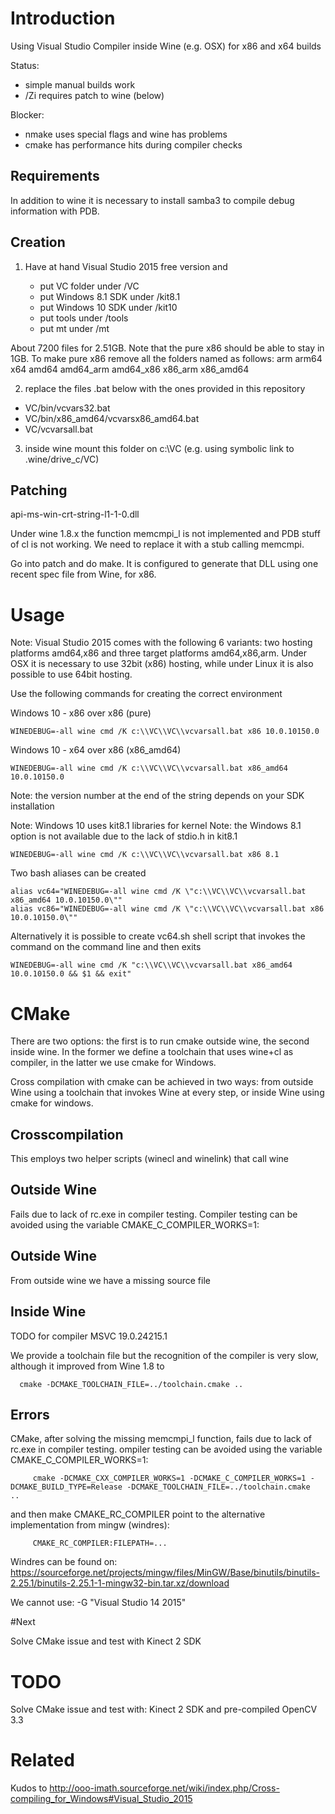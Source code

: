 # Introduction

Using Visual Studio Compiler inside Wine (e.g. OSX) for x86 and x64 builds

Status: 
* simple manual builds work
* /Zi requires patch to wine (below)

Blocker: 
* nmake uses special flags and wine has problems
* cmake has performance hits during compiler checks

## Requirements

In addition to wine it is necessary to install samba3 to compile debug information with PDB. 

## Creation

1) Have at hand Visual Studio 2015 free version and 

	- put VC folder under /VC
	- put Windows 8.1 SDK under /kit8.1
	- put Windows 10 SDK under /kit10
	- put tools under /tools
	- put mt under /mt

About 7200 files for 2.51GB. Note that the pure x86 should be able to stay in 1GB. 
To make pure x86 remove all the folders named as follows: arm arm64 x64 amd64 amd64_arm amd64_x86 x86_arm x86_amd64

2) replace the files .bat below with the ones provided in this repository

* VC/bin/vcvars32.bat
* VC/bin/x86_amd64/vcvarsx86_amd64.bat
* VC/vcvarsall.bat

3) inside wine mount this folder on c:\VC (e.g. using symbolic link to .wine/drive_c/VC)

## Patching

api-ms-win-crt-string-l1-1-0.dll

Under wine 1.8.x the function memcmpi_l is not implemented and PDB stuff of cl is not working. We need to replace it with a stub calling memcmpi. 

Go into patch and do make. It is configured to generate that DLL using one recent spec file from Wine, for x86. 

# Usage
Note: Visual Studio 2015 comes with the following 6 variants: two hosting platforms amd64,x86 and three target platforms amd64,x86,arm. Under OSX it is necessary to use 32bit (x86) hosting, while under Linux it is also possible to use 64bit hosting.

Use the following commands for creating the correct environment

Windows 10 - x86 over x86 (pure)

	WINEDEBUG=-all wine cmd /K c:\\VC\\VC\\vcvarsall.bat x86 10.0.10150.0

Windows 10 - x64 over x86 (x86_amd64)

	WINEDEBUG=-all wine cmd /K c:\\VC\\VC\\vcvarsall.bat x86_amd64 10.0.10150.0

Note: the version number at the end of the string depends on your SDK installation

Note: Windows 10 uses kit8.1 libraries for kernel
Note: the Windows 8.1 option is not available due to the lack of stdio.h in kit8.1

	WINEDEBUG=-all wine cmd /K c:\\VC\\VC\\vcvarsall.bat x86 8.1

Two bash aliases can be created

	alias vc64="WINEDEBUG=-all wine cmd /K \"c:\\VC\\VC\\vcvarsall.bat x86_amd64 10.0.10150.0\""
	alias vc86="WINEDEBUG=-all wine cmd /K \"c:\\VC\\VC\\vcvarsall.bat x86 10.0.10150.0\""

Alternatively it is possible to create vc64.sh shell script that invokes the command on the command line and then exits

	WINEDEBUG=-all wine cmd /K "c:\\VC\\VC\\vcvarsall.bat x86_amd64 10.0.10150.0 && $1 && exit"
  
# CMake
There are two options: the first is to run cmake outside wine, the second inside wine. In the former we define a toolchain that uses wine+cl as compiler, in the latter we use cmake for Windows.

Cross compilation with cmake can be achieved in two ways: from outside Wine using a toolchain that invokes Wine at every step, or inside Wine using cmake for windows.

## Crosscompilation

This employs two helper scripts (winecl and winelink) that call wine

## Outside Wine

Fails due to lack of rc.exe in compiler testing. Compiler testing can be avoided using the variable CMAKE_C_COMPILER_WORKS=1:

## Outside Wine

From outside wine we have a missing source file


## Inside Wine
TODO for compiler MSVC 19.0.24215.1

We provide a toolchain file but the recognition of the compiler is very slow, although it improved from Wine 1.8 to 

	  cmake -DCMAKE_TOOLCHAIN_FILE=../toolchain.cmake ..

## Errors

CMake, after solving the missing memcmpi_l function, fails due to lack of rc.exe in compiler testing. ompiler testing can be avoided using the variable CMAKE_C_COMPILER_WORKS=1:

         cmake -DCMAKE_CXX_COMPILER_WORKS=1 -DCMAKE_C_COMPILER_WORKS=1 -DCMAKE_BUILD_TYPE=Release -DCMAKE_TOOLCHAIN_FILE=../toolchain.cmake  ..

and then make CMAKE_RC_COMPILER point to the alternative implementation from mingw (windres):

         CMAKE_RC_COMPILER:FILEPATH=...
  
Windres can be found on: https://sourceforge.net/projects/mingw/files/MinGW/Base/binutils/binutils-2.25.1/binutils-2.25.1-1-mingw32-bin.tar.xz/download

We cannot use: -G "Visual Studio 14 2015" 

#Next

Solve CMake issue and test with Kinect 2 SDK

# TODO

Solve CMake issue and test with: Kinect 2 SDK and pre-compiled OpenCV 3.3

# Related

Kudos to http://ooo-imath.sourceforge.net/wiki/index.php/Cross-compiling_for_Windows#Visual_Studio_2015

